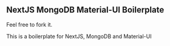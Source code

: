 ## NextJS MongoDB Material-UI Boilerplate

Feel free to fork it.

This is a boilerplate for NextJS, MongoDB and Material-UI

